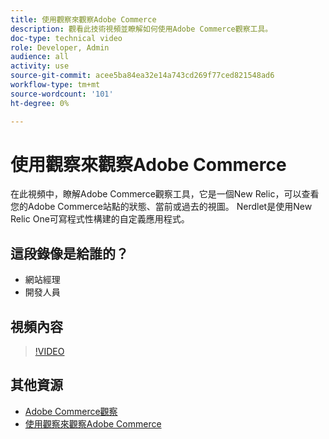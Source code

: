 ```yaml
---
title: 使用觀察來觀察Adobe Commerce
description: 觀看此技術視頻並瞭解如何使用Adobe Commerce觀察工具。
doc-type: technical video
role: Developer, Admin
audience: all
activity: use
source-git-commit: acee5ba84ea32e14a743cd269f77ced821548ad6
workflow-type: tm+mt
source-wordcount: '101'
ht-degree: 0%

---
```


# 使用觀察來觀察Adobe Commerce

在此視頻中，瞭解Adobe Commerce觀察工具，它是一個New Relic，可以查看您的Adobe Commerce站點的狀態、當前或過去的視圖。 Nerdlet是使用New Relic One可寫程式性構建的自定義應用程式。

## 這段錄像是給誰的？

- 網站經理
- 開發人員

## 視頻內容

>[!VIDEO](https://video.tv.adobe.com/v/344444?quality=12&learn=on)

## 其他資源

- [Adobe Commerce觀察](https://support.magento.com/hc/en-us/articles/4406549696781)
- [使用觀察來觀察Adobe Commerce](https://support.magento.com/hc/en-us/articles/4402379845901-Use-Observation-for-Adobe-Commerce)

